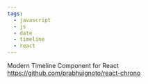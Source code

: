 ```yaml
---
tags:
  - javascript
  - js
  - date
  - timeline
  - react
---
```


Modern Timeline Component for React
https://github.com/prabhuignoto/react-chrono

